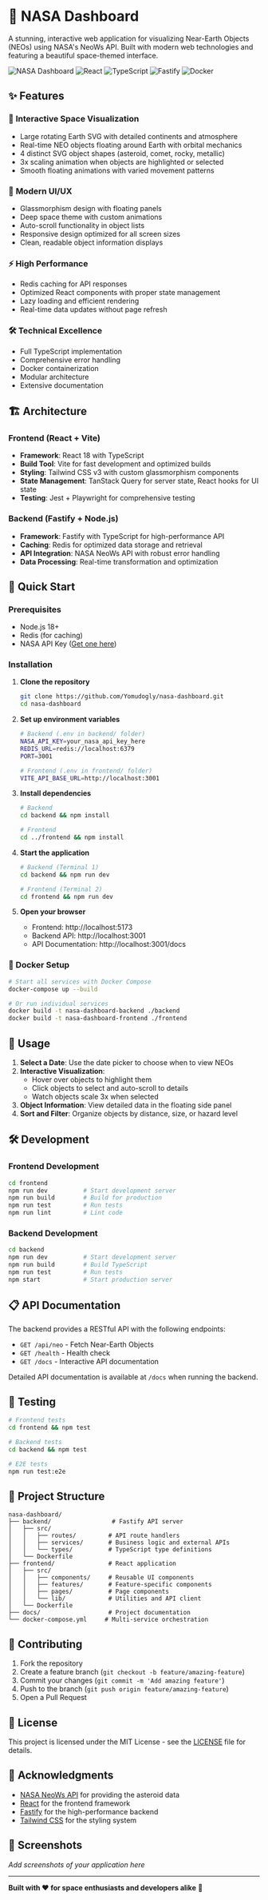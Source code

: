 # 🌌 NASA Dashboard

A stunning, interactive web application for visualizing Near-Earth Objects (NEOs) using NASA's NeoWs API. Built with modern web technologies and featuring a beautiful space-themed interface.

![NASA Dashboard](https://img.shields.io/badge/status-active-brightgreen)
![React](https://img.shields.io/badge/React-18+-blue)
![TypeScript](https://img.shields.io/badge/TypeScript-5+-blue)
![Fastify](https://img.shields.io/badge/Fastify-4+-green)
![Docker](https://img.shields.io/badge/Docker-ready-blue)

## ✨ Features

### 🚀 **Interactive Space Visualization**
- Large rotating Earth SVG with detailed continents and atmosphere
- Real-time NEO objects floating around Earth with orbital mechanics
- 4 distinct SVG object shapes (asteroid, comet, rocky, metallic)
- 3x scaling animation when objects are highlighted or selected
- Smooth floating animations with varied movement patterns

### 🎨 **Modern UI/UX**
- Glassmorphism design with floating panels
- Deep space theme with custom animations
- Auto-scroll functionality in object lists
- Responsive design optimized for all screen sizes
- Clean, readable object information displays

### ⚡ **High Performance**
- Redis caching for API responses
- Optimized React components with proper state management
- Lazy loading and efficient rendering
- Real-time data updates without page refresh

### 🛠 **Technical Excellence**
- Full TypeScript implementation
- Comprehensive error handling
- Docker containerization
- Modular architecture
- Extensive documentation

## 🏗 Architecture

### Frontend (React + Vite)
- **Framework**: React 18 with TypeScript
- **Build Tool**: Vite for fast development and optimized builds
- **Styling**: Tailwind CSS v3 with custom glassmorphism components
- **State Management**: TanStack Query for server state, React hooks for UI state
- **Testing**: Jest + Playwright for comprehensive testing

### Backend (Fastify + Node.js)
- **Framework**: Fastify with TypeScript for high-performance API
- **Caching**: Redis for optimized data storage and retrieval
- **API Integration**: NASA NeoWs API with robust error handling
- **Data Processing**: Real-time transformation and optimization

## 🚀 Quick Start

### Prerequisites
- Node.js 18+
- Redis (for caching)
- NASA API Key ([Get one here](https://api.nasa.gov/))

### Installation

1. **Clone the repository**
   ```bash
   git clone https://github.com/Yomudogly/nasa-dashboard.git
   cd nasa-dashboard
   ```

2. **Set up environment variables**
   ```bash
   # Backend (.env in backend/ folder)
   NASA_API_KEY=your_nasa_api_key_here
   REDIS_URL=redis://localhost:6379
   PORT=3001
   
   # Frontend (.env in frontend/ folder)
   VITE_API_BASE_URL=http://localhost:3001
   ```

3. **Install dependencies**
   ```bash
   # Backend
   cd backend && npm install
   
   # Frontend
   cd ../frontend && npm install
   ```

4. **Start the application**
   ```bash
   # Backend (Terminal 1)
   cd backend && npm run dev
   
   # Frontend (Terminal 2)
   cd frontend && npm run dev
   ```

5. **Open your browser**
   - Frontend: http://localhost:5173
   - Backend API: http://localhost:3001
   - API Documentation: http://localhost:3001/docs

### 🐳 Docker Setup

```bash
# Start all services with Docker Compose
docker-compose up --build

# Or run individual services
docker build -t nasa-dashboard-backend ./backend
docker build -t nasa-dashboard-frontend ./frontend
```

## 📱 Usage

1. **Select a Date**: Use the date picker to choose when to view NEOs
2. **Interactive Visualization**: 
   - Hover over objects to highlight them
   - Click objects to select and auto-scroll to details
   - Watch objects scale 3x when selected
3. **Object Information**: View detailed data in the floating side panel
4. **Sort and Filter**: Organize objects by distance, size, or hazard level

## 🛠 Development

### Frontend Development
```bash
cd frontend
npm run dev          # Start development server
npm run build        # Build for production
npm run test         # Run tests
npm run lint         # Lint code
```

### Backend Development
```bash
cd backend
npm run dev          # Start development server
npm run build        # Build TypeScript
npm run test         # Run tests
npm start            # Start production server
```

## 📋 API Documentation

The backend provides a RESTful API with the following endpoints:

- `GET /api/neo` - Fetch Near-Earth Objects
- `GET /health` - Health check
- `GET /docs` - Interactive API documentation

Detailed API documentation is available at `/docs` when running the backend.

## 🧪 Testing

```bash
# Frontend tests
cd frontend && npm test

# Backend tests
cd backend && npm test

# E2E tests
npm run test:e2e
```

## 📁 Project Structure

```
nasa-dashboard/
├── backend/                 # Fastify API server
│   ├── src/
│   │   ├── routes/         # API route handlers
│   │   ├── services/       # Business logic and external APIs
│   │   └── types/          # TypeScript type definitions
│   └── Dockerfile
├── frontend/               # React application
│   ├── src/
│   │   ├── components/     # Reusable UI components
│   │   ├── features/       # Feature-specific components
│   │   ├── pages/          # Page components
│   │   └── lib/            # Utilities and API client
│   └── Dockerfile
├── docs/                   # Project documentation
└── docker-compose.yml     # Multi-service orchestration
```

## 🤝 Contributing

1. Fork the repository
2. Create a feature branch (`git checkout -b feature/amazing-feature`)
3. Commit your changes (`git commit -m 'Add amazing feature'`)
4. Push to the branch (`git push origin feature/amazing-feature`)
5. Open a Pull Request

## 📄 License

This project is licensed under the MIT License - see the [LICENSE](LICENSE) file for details.

## 🙏 Acknowledgments

- [NASA NeoWs API](https://api.nasa.gov/) for providing the asteroid data
- [React](https://reactjs.org/) for the frontend framework
- [Fastify](https://www.fastify.io/) for the high-performance backend
- [Tailwind CSS](https://tailwindcss.com/) for the styling system

## 🌟 Screenshots

*Add screenshots of your application here*

---

**Built with ❤️ for space enthusiasts and developers alike** 🚀
